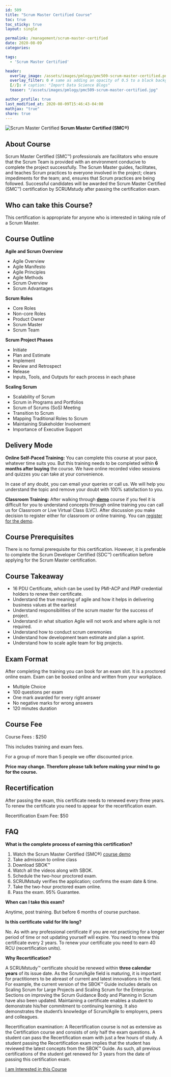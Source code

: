 ```yaml
---
id: 509   
title: "Scrum Master Certified Course"
toc: true
toc_sticky: true
layout: single

permalink: /management/scrum-master-certified
date: 2020-08-09
categories:

tags: 
  - 'Scrum Master Certified'

header:
  overlay_image: /assets/images/pmlogy/pmc509-scrum-master-certified.png
  overlay_filter: 0 # same as adding an opacity of 0.5 to a black background
  [//]: # caption: "Import Data Science Blogs"
  teaser: "/assets/images/pmlogy/pmc509-scrum-master-certified.jpg"

author_profile: true
last_modified_at: 2020-08-09T15:46:43-04:00
mathjax: "true"
share: true
---
```


![Scrum Master Certified](/assets/images/pmlogy/pmc509-scrum-master-certified.png)
**Scrum Master Certified (SMC®)**

## About Course

Scrum Master Certified (SMC™) professionals are facilitators who ensure that the Scrum Team is provided with an environment conducive to complete the project successfully. The Scrum Master guides, facilitates, and teaches Scrum practices to everyone involved in the project; clears impediments for the team; and, ensures that Scrum practices are being followed. Successful candidates will be awarded the Scrum Master Certified (SMC™) certification by SCRUMstudy after passing the certification exam.

## Who can take this Course?

This certification is appropriate for anyone who is interested in taking role of a Scrum Master.

## Course Outline

**Agile and Scrum Overview**

*   Agile Overview
*   Agile Manifesto
*   Agile Principles
*   Agile Methods
*   Scrum Overview
*   Scrum Advantages

**Scrum Roles**

*   Core Roles
*   Non-core Roles
*   Product Owner
*   Scrum Master
*   Scrum Team

**Scrum Project Phases**

*   Initiate
*   Plan and Estimate
*   Implement
*   Review and Retrospect
*   Release
*   Inputs, Tools, and Outputs for each process in each phase

**Scaling Scrum**

*   Scalability of Scrum
*   Scrum in Programs and Portfolios
*   Scrum of Scrums (SoS) Meeting
*   Transition to Scrum
*   Mapping Traditional Roles to Scrum
*   Maintaining Stakeholder Involvement
*   Importance of Executive Support

## Delivery Mode

**Online Self-Paced Training:** You can complete this course at your pace, whatever time suits you. But this training needs to be completed within **6 months after buying** the course. We have online recorded video sessions and quizzes you can take at your convenience.

In case of any doubt, you can email your queries or call us. We will help you understand the topic and remove your doubt with 100% satisfaction to you.

**Classroom Training:** After walking through [**demo**](https://dasarpai.com/demo/smc-demo-course/) course if you feel it is difficult for you to understand concepts through online training you can call us for Classroom or Live Virtual Class (LVC). After discussion you make decision to register either for classroom or online training. You can [register for the demo](https://dasarpai.com/forms/demo-registration/).

## Course Prerequisites

There is no formal prerequisite for this certification. However, it is preferable to complete the Scrum Developer Certified (SDC™) certification before applying for the Scrum Master certification.

## Course Takeaway

*   16 PDU Certificate, which can be used by PMI-ACP and PMP credential holders to renew their certificate.
*   Understand the true meaning of agile and how it helps in delivering business values at the earliest
*   Understand responsibilities of the scrum master for the success of project.
*   Understand in what situation Agile will not work and where agile is not required.
*   Understand how to conduct scrum ceremonies
*   Understand how development team estimate and plan a sprint.
*   Understand how to scale agile team for big projects.

## Exam Format

After completing the training you can book for an exam slot. It is a proctored online exam. Exam can be booked online and written from your workplace.

*   Multiple Choice
*   100 questions per exam
*   One mark awarded for every right answer
*   No negative marks for wrong answers
*   120 minutes duration

## Course Fee

Course Fees : $250

This includes training and exam fees.

For a group of more than 5 people we offer discounted price. 

**Price may change. Therefore please talk before making your mind to go for the course.**

## Recertification

After passing the exam, this certificate needs to renewed every three years. To renew the certificate you need to appear for the recertification exam.

Recertification Exam Fee: $50

## FAQ

**What is the complete process of earning this certification?**

1.  Watch the Scrum Master Certified (SMC®) [course demo](https://dasarpai.com/demo/smc-demo-course/)
2.  Take admission to online class
3.  Download SBOK™
4.  Watch all the videos along with SBOK.
5.  Schedule the two-hour proctored exam.
6.  SCRUMstudy verifies the application; confirms the exam date & time.
7.  Take the two-hour proctored exam online.
8.  Pass the exam. 95% Guarantee.

**When can I take this exam?**

Anytime, post training. But before 6 months of course purchase.

**Is this certificate valid for life long?**

No. As with any professional certificate if you are not practicing for a longer period of time or not updating yourself will expire. You need to renew this certificate every 2 years. To renew your certificate you need to earn 40 RCU (recertification units).

**Why Recertification?**

A SCRUMstudy™ certificate should be renewed within **three calendar years** of its issue date. As the Scrum/Agile field is maturing, it is important for practitioners to be abreast of current and latest innovations in the field. For example, the current version of the SBOK™ Guide includes details on Scaling Scrum for Large Projects and Scaling Scrum for the Enterprise. Sections on improving the Scrum Guidance Body and Planning in Scrum have also been updated. Maintaining a certificate enables a student to demonstrate his/her commitment to continuing learning. It also demonstrates the student’s knowledge of Scrum/Agile to employers, peers and colleagues.

Recertification examination: A Recertification course is not as extensive as the Certification course and consists of only half the exam questions. A student can pass the Recertification exam with just a few hours of study. A student passing the Recertification exam implies that the student has reviewed the latest concepts from the SBOK™ Guide. As such, all previous certifications of the student get renewed for 3 years from the date of passing this certification exam.

[I am Interested in this Course](https://dasarpai.com/forms/course-interest/)